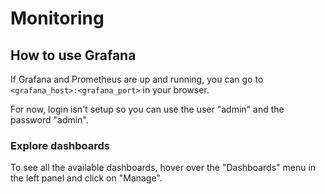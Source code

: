 # Monitoring


## How to use Grafana

If Grafana and Prometheus are up and running, you can go to `<grafana_host>:<grafana_port>` in your browser.

For now, login isn't setup so you can use the user "admin" and the password "admin".

### Explore dashboards

To see all the available dashboards, hover over the "Dashboards" menu in the left panel and click on "Manage".